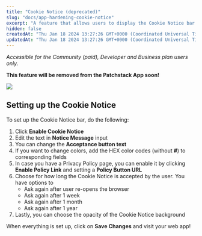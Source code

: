 ```yaml
---
title: "Cookie Notice (deprecated)"
slug: "docs/app-hardening-cookie-notice"
excerpt: "A feature that allows users to display the Cookie Notice bar on the site."
hidden: false
createdAt: "Thu Jan 18 2024 13:27:26 GMT+0000 (Coordinated Universal Time)"
updatedAt: "Thu Jan 18 2024 13:27:26 GMT+0000 (Coordinated Universal Time)"
---
```

_Accessible for the Community (paid), Developer and Business plan users only._

**This feature will be removed from the Patchstack App soon!**

![](@images/cd18cce-patchstack-cookie-notice.png)

## Setting up the Cookie Notice

To set up the Cookie Notice bar, do the following:

<ol>
<li>Click <b>Enable Cookie Notice</b></li>
<li>Edit the text in <b>Notice Message</b> input</li>
<li>You can change the <b>Acceptance button text</b></li>
<li>If you want to change colors, add the HEX color codes (without <b>#</b>) to corresponding fields</li>
<li>In case you have a Privacy Policy page, you can enable it by clicking <b>Enable Policy Link</b> and setting a <b>Policy Button URL</b></li>
<li>Choose for how long the Cookie Notice is accepted by the user. You have options to 
<ul><li>Ask again after user re-opens the browser</li>
<li>Ask again after 1 week</li>
<li>Ask again after 1 month</li>
<li>Ask again after 1 year</li>
</ul></li>
<li>Lastly, you can choose the opacity of the Cookie Notice background</li></ol>

When everything is set up, click on **Save Changes** and visit your web app!
